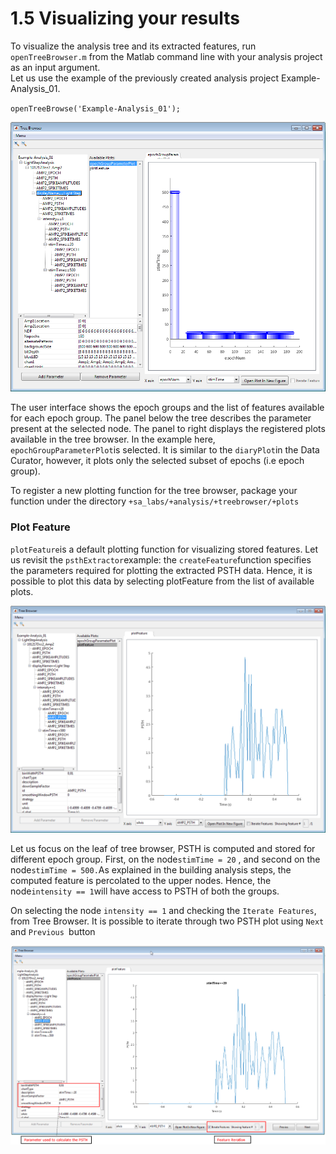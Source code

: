 # 1.5 Visualizing your results

To visualize the analysis tree and its extracted features, run `openTreeBrowser.m` from the Matlab command line with your analysis project as an input argument.   
Let us use the example of the previously created analysis project Example-Analysis\_01.

`openTreeBrowse('Example-Analysis_01');`

![](/assets/tree_browser.png)

The user interface shows the epoch groups and the list of features available for each epoch group. The panel below the tree describes the parameter present at the selected node. The panel to right displays the registered plots available in the tree browser. In the example here, `epochGroupParameterPlot`is selected. It is similar to the `diaryPlot`in the Data Curator, however, it plots only the selected subset of epochs \(i.e epoch group\).

To register a new plotting function for the tree browser, package your function under the directory `+sa_labs/+analysis/+treebrowser/+plots`

### Plot Feature

`plotFeature`is a default plotting function for visualizing stored features. Let us revisit the `psthExtractor`example: the `createFeature`function specifies the parameters required for plotting the extracted PSTH data. Hence, it is possible to plot this data by selecting plotFeature from the list of available plots.

![](/assets/psth_response.png)

Let us focus on the leaf of tree browser,  PSTH is computed and stored for different epoch group. First, on the node`stimTime = 20` , and second on the node`stimTime = 500.`As explained in the building analysis steps, the computed feature is percolated to the upper nodes. Hence,  the node`intensity == 1`will have access to PSTH of both the groups.

On selecting the node `intensity == 1` and checking the `Iterate Features`, from Tree Browser. It is possible to iterate through two PSTH plot using `Next `and `Previous `button

![](/assets/feature_iteration)

